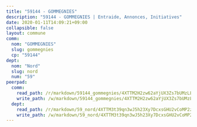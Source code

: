 ```yaml
---
title: "59144 - GOMMEGNIES"
description: "59144 - GOMMEGNIES | Entraide, Annonces, Initiatives"
date: 2020-01-11T14:09:21+09:00
collapsible: false
layout: commune
comm:
  nom: "GOMMEGNIES"
  slug: gommegnies
  cp: "59144"
dept:
  nom: "Nord"
  slug: nord
  num: "59"
peerpad:
  comm:
    read_path: /r/markdown/59144_gommegnies/4XTTM2H2zw62aYjUX3Zs7bUMzLLuetP1VL9EuVxRgE4FHFFjQ
    write_path: /w/markdown/59144_gommegnies/4XTTM2H2zw62aYjUX3Zs7bUMzLLuetP1VL9EuVxRgE4FHFFjQ-K3TgU13DQPQZ6dwqFR6fDRdtAnLVMaAGuk7fHQ6GsTUHcB4SoSajYT58i6f7siy5LHeDNbRy3VuGRTrLTNpstYsFEpRBLas7MeNZHKije26u9p1Rya2YLDtWaZi86BC5XeCVttk2
  dept:
    read_path: /r/markdown/59_nord/4XTTM3t39qn3wJ5h23Xy7DcxsGHU2vCoMP2z3iS4TUn3TrtdJ
    write_path: /w/markdown/59_nord/4XTTM3t39qn3wJ5h23Xy7DcxsGHU2vCoMP2z3iS4TUn3TrtdJ-K3TgTuZGkuZqXfr6fpmH7pGsMT6ndvZQMyRDze5QBt7XScLWHoBi246kLoDKpTH2Yo4f3AFSSJqGc2ozvNww7qPLqsDjpvahxCbQ6F5znbfjp6kVgaDcTYc9LyhwSfYuCevnvZUQ
---
```


